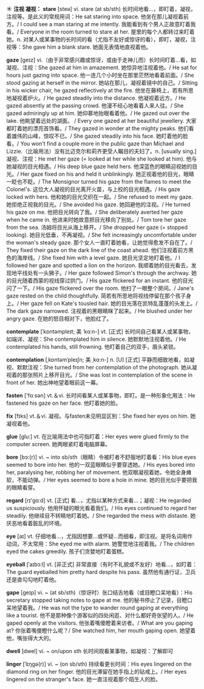 ☀ <span class="category">**注视 凝视：**</span>
<span class="vocabulary">**stare**</span> [steə] 
<span class="definition">vi. stare (at sb/sth) 长时间地看…，即盯着，凝视，注视等。是此义的常规用词：</span>He sat staring into space. 他坐在那儿凝视着前方。/ I could see a man staring at me intently. 我能看到有个男人正故意盯着我看。/ Everyone in the room turned to stare at her. 屋里的每个人都转过来盯着她。<span class="definition">n. 对某人或某事物的长时间的看（尤指不友好或惊讶的看），即盯，凝视，注视等：</span>She gave him a blank stare. 她面无表情地直视着他。
           
<span class="vocabulary">**gaze**</span> [geɪz]
<span class="definition">vi.（由于非常感兴趣或惊讶，或由于走神儿而）长时间盯着…看，如凝视、注视：</span>She gazed at him in amazement. 她惊异地注视着他。/ He sat for hours just gazing into space. 他一连几个小时坐在那里茫然地看着前面。/ She stood gazing at herself in the mirror. 她站在那儿，凝视着镜中的自己。/ Sitting in his wicker chair, he gazed reflectively at the fire. 他坐在藤椅上，若有所思地凝视着炉火。/ He gazed steadily into the distance. 他凝视着远方。/ He gazed absently at the passing crowd. 他漫不经心地看着人来人往。/ She gazed admiringly up at him. 她仰慕地抬眼看着他。/ He gazed out over the lake. 他眺望着远处的湖面。 / Every one gazed at her beautiful jewellery. 大家都盯着她的漂亮首饰看。/ They gazed in wonder at the mighty peaks. 他们看着雄伟的山峰，惊叹不已。/ She gazed steadily into his face. 她盯着他的脸看。/ You won't find a couple more in the public gaze than Michael and Lizzie.（比喻用法）没有比迈克尔和莉齐更受人瞩目的夫妇了。<span class="definition">n. [usually sing.] 凝视、注视：</span>He met her gaze (= looked at her while she looked at him). 他与她凝视的目光相遇。/ His deep blue gaze held hers. 他深蓝色的眼睛迎视她的目光。/ Her gaze fixed on his and held it unblinkingly. 她正视着他的目光，眼睛一眨也不眨。/ The Monsignor turned his gaze from the flames to meet the Colonel's. 这位大人凝视的目光离开火苗，与上校的目光相遇。/ His gaze locked with hers. 他和她的目光交织在一起。/ She refused to meet my gaze. 她拒绝正视我的目光。/ She avoided his gaze. 她回避他的注视。/ He turned his gaze on me. 他把目光转向了我。/ She deliberately averted her gaze when he came in. 他进来时她故意把目光移向了别处。/ Tom tore her gaze from the sea. 汤姆将目光从海上移开。/ She dropped her gaze (= stopped looking). 她目光低垂，不再凝视。/ She felt increasingly uncomfortable under the woman's steady gaze. 那个女人一直盯着她看，让她觉得愈发不自在了。/ They fixed their gaze on the dark line of the coast ahead. 他们注视着前方黑色的海岸线。/ She fixed him with a level gaze. 她目光坚定地盯着他。/ I followed her gaze and spotted a lion on the horizon. 我顺着她的目光看去，发现地平线处有一头狮子。/ Her gaze followed Simon's through the archway. 她的目光随着西蒙的视线穿过拱门。/ His gaze flickered for an instant. 他的目光闪了一下。/ His gaze flickered over the room. 他扫了一眼整个房间。/ Jane's gaze rested on the child thoughtfully. 简若有所思地将视线停留在那个孩子身上。/ Her gaze fell on Kate's tousled hair. 她的目光落在凯特乱蓬蓬的头发上。/ The dark gaze narrowed. 注视着的黑眼睛眯了起来。/ He blushed under her angry gaze. 在她的怒目相对下，他脸红了。
           
<span class="vocabulary">**contemplate**</span> [ˈkɒntəmpleɪt; 美 ˈkɑ:n-]
<span class="definition">vt. [正式] 长时间自己看某人或某事物，如端详、凝视：</span>She contemplated him in silence. 她默默地注视着他。/ He contemplated his hands, still frowning. 他盯着自己的双手，眉头紧锁。
           
<span class="vocabulary">**contemplation**</span> [ˌkɒntəmˈpleɪʃn; 美 ˌkɑ:n-]
<span class="definition">n. [U] [正式] 平静而细致地看，如凝视、默默注视：</span>She turned from her contemplation of the photograph. 她从凝视着的那张照片上移开目光。/ She was lost in contemplation of the scene in front of her. 她出神地望着眼前这一幕。

<span class="vocabulary">**fasten**</span> ['fɑːsən] 
<span class="definition">vt.＆vi. 长时间看某人或某事物，即盯。是一种形象化用法：</span>He fastened his gaze on her face. 他盯着她的脸。

<span class="vocabulary">**fix**</span> [fɪks] 
<span class="definition">vt.＆vi. 凝视。与fasten未见明显区别：</span>She fixed her eyes on him. 她凝视着他。

<span class="vocabulary">**glue**</span> [ɡlu:] 
<span class="definition">vt. 在比喻用法中也可指盯着：</span>Her eyes were glued firmly to the computer screen. 她两眼紧盯着电脑屏幕。
           
<span class="vocabulary">**bore**</span> [bɔ:(r)]
<span class="definition">vi. ~ into sb/sth（眼睛）令被盯者不舒服地盯着看：</span>His blue eyes seemed to bore into her. 他的一双蓝眼睛似乎要穿透她。/ His eyes bored into her, paralysing her, robbing her of movement. 他双眼凝视着她，令她全身瘫软，不能动弹。/ Her eyes seemed to bore a hole in mine. 她的目光似乎要把我的眼睛看穿。

<span class="vocabulary">**regard**</span> [rɪ'ɡɑːd] 
<span class="definition">vt. [正式] 看…，尤指以某种方式来看…；凝视：</span>He regarded us suspiciously. 他用怀疑的眼光看着我们。/ His eyes continued to regard her steadily. 他继续目不转睛地盯着她。/ She regarded the mess with distaste. 她厌恶地看着脏乱的环境。

<span class="vocabulary">**eye**</span> [aɪ] 
<span class="definition">vt. 仔细地看…，尤指因想要…或怀疑…而细看，即注视。是将名词用作动词，不太常用：</span>She eyed me with alarm. 她警觉地注视着我。/ The children eyed the cakes greedily. 孩子们贪婪地盯着蛋糕。
           
<span class="vocabulary">**eyeball**</span> [ˈaɪbɔ:l]
<span class="definition">vt. [非正式] 非常直接（有时不礼貌或不友好）地看…，如盯着：</span>The guard eyeballed him pretty hard despite his pass. 虽然他有通行证，卫兵还是直勾勾地盯着他。
           
<span class="vocabulary">**gape**</span> [geɪp]
<span class="definition">vi. ~ (at sb/sth)（惊讶时）张口结舌地看（或目瞪口呆地看）：</span>His secretary stopped taking notes to gape at me. 他的秘书停止了记录，目瞪口呆地望着我。/ He was not the type to wander round gaping at everything like a tourist. 他不是那种像个游客似的四处闲逛、对什么都好奇张望的人。/ He gaped openly at the visitors. 他张着嘴傻瞪着来访者。/ What are you gaping at? 你张着嘴傻瞪什么呢？/ She watched him, her mouth gaping open. 她望着他，嘴张得大大的。
           
<span class="vocabulary">**dwell**</span> [dwel]
<span class="definition">vi. ~ on/upon sth 长时间观看某事物，如凝视：</span>了解即可
           
<span class="vocabulary">**linger**</span> [ˈlɪŋgə(r)]
<span class="definition">vi. ~ (on sb/sth) 持续看更长时间：</span>His eyes lingered on the diamond ring on her finger. 他的目光滞留在她手指上的钻戒上。/ Her eyes lingered on the stranger's face. 她一直注视着那个陌生人的脸。
